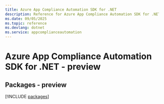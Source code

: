 ```yaml
---
title: Azure App Compliance Automation SDK for .NET
description: Reference for Azure App Compliance Automation SDK for .NET
ms.date: 09/05/2025
ms.topic: reference
ms.devlang: dotnet
ms.service: appcomplianceautomation
---
```

# Azure App Compliance Automation SDK for .NET - preview
## Packages - preview
[!INCLUDE [packages](app-compliance-automation-index.md)]